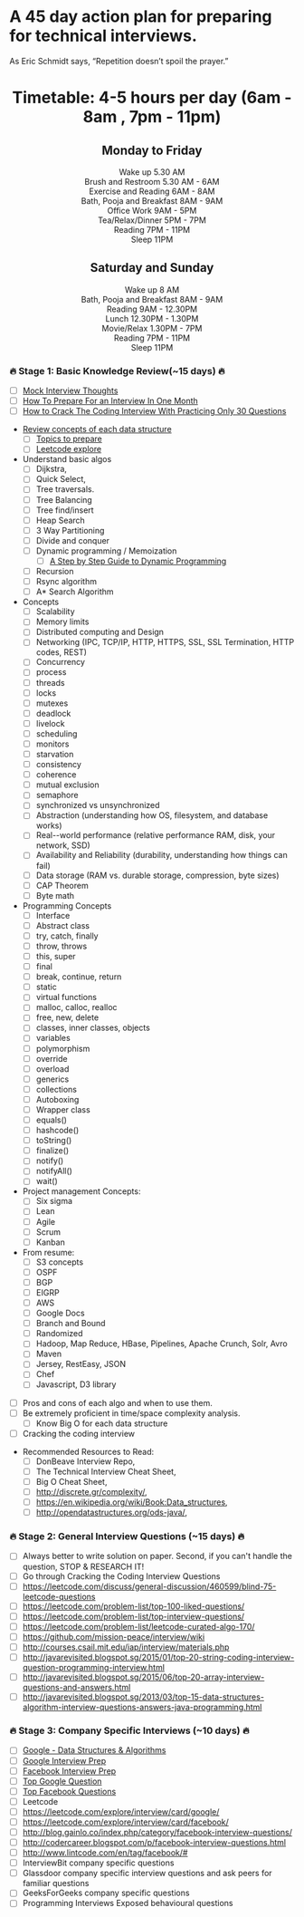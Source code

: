 # A 45 day action plan for preparing for technical interviews.

As Eric Schmidt says, “Repetition doesn’t spoil the prayer.”

<h1 align="center">Timetable: 4-5 hours per day (6am - 8am , 7pm - 11pm)</h1>
<h2 align="center"> Monday to Friday </h2>

<div align="center">Wake up 5.30 AM</div>
<div align="center">Brush and Restroom 5.30 AM - 6AM</div>
<div align="center">Exercise and Reading 6AM - 8AM</div>
<div align="center">Bath, Pooja and Breakfast 8AM - 9AM</div>
<div align="center">Office Work 9AM - 5PM</div>
<div align="center">Tea/Relax/Dinner 5PM - 7PM</div>
<div align="center">Reading 7PM - 11PM</div>
<div align="center">Sleep 11PM</div>

<h2 align="center"> Saturday and Sunday </h2>

<div align="center">Wake up 8 AM</div>
<div align="center">Bath, Pooja and Breakfast 8AM - 9AM</div>
<div align="center">Reading 9AM - 12.30PM</div>
<div align="center">Lunch 12.30PM - 1.30PM</div>
<div align="center">Movie/Relax 1.30PM - 7PM</div>
<div align="center">Reading 7PM - 11PM</div>
<div align="center">Sleep 11PM</div>

### :fire: Stage 1: Basic Knowledge Review(~15 days) :fire:
- [ ] [Mock Interview Thoughts](http://blog.gainlo.co/index.php/category/mock-interview-thoughts/)
- [ ] [How To Prepare For an Interview In One Month](http://blog.gainlo.co/index.php/2015/10/22/how-to-ace-your-code-interview-in-one-month/)
- [ ] [How to Crack The Coding Interview With Practicing Only 30 Questions](http://blog.gainlo.co/index.php/2015/12/22/how-to-crack-the-coding-interview-with-practicing-only-30-questions/)
- [Review concepts of each data structure](https://github.com/tech-interview-prep/technical-interview-preparation/blob/master/articles/the-technical-interview-cheat-sheet.md)
    - [ ] [Topics to prepare](1-topics-to-prepare.md)
    - [ ] [Leetcode explore](https://leetcode.com/explore/)
- Understand basic algos
    - [ ] Dijkstra,
    - [ ] Quick Select,
    - [ ] Tree traversals.
    - [ ] Tree Balancing
    - [ ] Tree find/insert
    - [ ] Heap Search
    - [ ] 3 Way Partitioning
    - [ ] Divide and conquer
    - [ ] Dynamic programming / Memoization
      - [ ] [A Step by Step Guide to Dynamic Programming](http://blog.gainlo.co/index.php/2015/10/22/a-step-by-step-guide-to-dynamic-programming/)
    - [ ] Recursion
    - [ ] Rsync algorithm
    - [ ] A* Search Algorithm
- Concepts
  - [ ] Scalability
  - [ ] Memory limits
  - [ ] Distributed computing and Design
  - [ ] Networking (IPC, TCP/IP, HTTP, HTTPS, SSL, SSL Termination, HTTP codes, REST)
  - [ ] Concurrency
  - [ ] process
  - [ ] threads
  - [ ] locks
  - [ ] mutexes
  - [ ] deadlock
  - [ ] livelock
  - [ ] scheduling
  - [ ] monitors
  - [ ] starvation
  - [ ] consistency
  - [ ] coherence
  - [ ] mutual exclusion
  - [ ] semaphore
  - [ ] synchronized vs unsynchronized
  - [ ] Abstraction (understanding how OS, filesystem, and database works)
  - [ ] Real--world performance (relative performance RAM, disk, your network, SSD)
  - [ ] Availability and Reliability (durability, understanding how things can fail)
  - [ ] Data storage (RAM vs. durable storage, compression, byte sizes)
  - [ ] CAP Theorem
  - [ ] Byte math
- Programming Concepts
  - [ ] Interface
  - [ ] Abstract class
  - [ ] try, catch, finally
  - [ ] throw, throws
  - [ ] this, super
  - [ ] final
  - [ ] break, continue, return
  - [ ] static
  - [ ] virtual functions
  - [ ] malloc, calloc, realloc
  - [ ] free, new, delete
  - [ ] classes, inner classes, objects
  - [ ] variables
  - [ ] polymorphism
  - [ ] override
  - [ ] overload
  - [ ] generics
  - [ ] collections
  - [ ] Autoboxing
  - [ ] Wrapper class
  - [ ] equals()
  - [ ] hashcode()
  - [ ] toString()
  - [ ] finalize()
  - [ ] notify()
  - [ ] notifyAll()
  - [ ] wait()
- Project management Concepts:
  - [ ] Six sigma
  - [ ] Lean
  - [ ] Agile
  - [ ] Scrum
  - [ ] Kanban
- From resume:
  - [ ] S3 concepts
  - [ ] OSPF
  - [ ] BGP
  - [ ] EIGRP
  - [ ] AWS
  - [ ] Google Docs
  - [ ] Branch and Bound
  - [ ] Randomized
  - [ ] Hadoop, Map Reduce, HBase, Pipelines, Apache Crunch, Solr, Avro
  - [ ] Maven
  - [ ] Jersey, RestEasy, JSON
  - [ ] Chef
  - [ ] Javascript, D3 library 
- [ ] Pros and cons of each algo and when to use them.
- [ ] Be extremely proficient in time/space complexity analysis.
    - [ ] Know Big O for each data structure
- [ ] Cracking the coding interview
- Recommended Resources to Read:
    - [ ] DonBeave Interview Repo,
    - [ ] The Technical Interview Cheat Sheet,
    - [ ] Big O Cheat Sheet,
    - [ ] http://discrete.gr/complexity/,
    - [ ] https://en.wikipedia.org/wiki/Book:Data_structures,
    - [ ] http://opendatastructures.org/ods-java/,

### :fire: Stage 2: General Interview Questions (~15 days) :fire:
- [ ] Always better to write solution on paper. Second, if you can't handle the question, STOP & RESEARCH IT!
- [ ] Go through Cracking the Coding Interview Questions
- [ ] https://leetcode.com/discuss/general-discussion/460599/blind-75-leetcode-questions
- [ ] https://leetcode.com/problem-list/top-100-liked-questions/
- [ ] https://leetcode.com/problem-list/top-interview-questions/
- [ ] https://leetcode.com/problem-list/leetcode-curated-algo-170/
- [ ] https://github.com/mission-peace/interview/wiki
- [ ] http://courses.csail.mit.edu/iap/interview/materials.php
- [ ] http://javarevisited.blogspot.sg/2015/01/top-20-string-coding-interview-question-programming-interview.html
- [ ] http://javarevisited.blogspot.sg/2015/06/top-20-array-interview-questions-and-answers.html
- [ ] http://javarevisited.blogspot.sg/2013/03/top-15-data-structures-algorithm-interview-questions-answers-java-programming.html

### :fire: Stage 3: Company Specific Interviews (~10 days) :fire:
- [ ] [Google - Data Structures & Algorithms](https://techdevguide.withgoogle.com/paths/data-structures-and-algorithms/)
- [ ] [Google Interview Prep](https://techdevguide.withgoogle.com/paths/interview/)
- [ ] [Facebook Interview Prep](https://www.facebookrecruiting.com/portal/interview_prep_hub)
- [ ] [Top Google Question](https://leetcode.com/problem-list/top-google-questions/)
- [ ] [Top Facebook Questions](https://leetcode.com/problem-list/top-facebook-questions/)
- [ ] Leetcode
- [ ] https://leetcode.com/explore/interview/card/google/
- [ ] https://leetcode.com/explore/interview/card/facebook/
- [ ] http://blog.gainlo.co/index.php/category/facebook-interview-questions/
- [ ] http://codercareer.blogspot.com/p/facebook-interview-questions.html
- [ ] http://www.lintcode.com/en/tag/facebook/#
- [ ] InterviewBit company specific questions
- [ ] Glassdoor company specific interview questions and ask peers for familiar questions
- [ ] GeeksForGeeks company specific questions
- [ ] Programming Interviews Exposed behavioural questions
